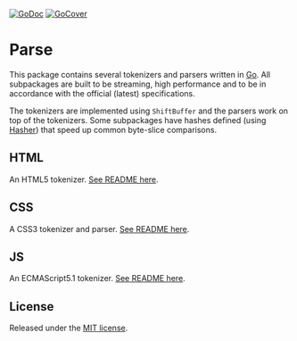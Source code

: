 [![GoDoc](http://godoc.org/github.com/tdewolff/parse?status.svg)](http://godoc.org/github.com/tdewolff/parse) [![GoCover](http://gocover.io/_badge/github.com/tdewolff/parse)](http://gocover.io/github.com/tdewolff/parse)

# Parse
This package contains several tokenizers and parsers written in [Go][1]. All subpackages are built to be streaming, high performance and to be in accordance with the official (latest) specifications.

The tokenizers are implemented using `ShiftBuffer` and the parsers work on top of the tokenizers. Some subpackages have hashes defined (using [Hasher](https://github.com/tdewolff/hasher)) that speed up common byte-slice comparisons.

## HTML
An HTML5 tokenizer. [See README here](https://github.com/tdewolff/parse/tree/master/html).

## CSS
A CSS3 tokenizer and parser. [See README here](https://github.com/tdewolff/parse/tree/master/css).

## JS
An ECMAScript5.1 tokenizer. [See README here](https://github.com/tdewolff/parse/tree/master/js).

## License
Released under the [MIT license](LICENSE.md).

[1]: http://golang.org/ "Go Language"
